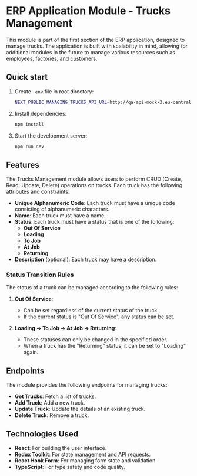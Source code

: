 # ERP Application Module - Trucks Management

This module is part of the first section of the ERP application, designed to manage trucks. The application is built with scalability in mind, allowing for additional modules in the future to manage various resources such as employees, factories, and customers.

## Quick start

1. Create `.env` file in root directory: 
   ```sh
   NEXT_PUBLIC_MANAGING_TRUCKS_API_URL=http://qa-api-mock-3.eu-central-1.elasticbeanstalk.com
2. Install dependencies:
   ```sh
   npm install
3. Start the development server:
   ```sh
   npm run dev

## Features

The Trucks Management module allows users to perform CRUD (Create, Read, Update, Delete) operations on trucks. Each truck has the following attributes and constraints:

- **Unique Alphanumeric Code**: Each truck must have a unique code consisting of alphanumeric characters.
- **Name**: Each truck must have a name.
- **Status**: Each truck must have a status that is one of the following:
  - **Out Of Service**
  - **Loading**
  - **To Job**
  - **At Job**
  - **Returning**
- **Description** (optional): Each truck may have a description.

### Status Transition Rules

The status of a truck can be managed according to the following rules:

1. **Out Of Service**:
   - Can be set regardless of the current status of the truck.
   - If the current status is "Out Of Service", any status can be set.

2. **Loading -> To Job -> At Job -> Returning**:
   - These statuses can only be changed in the specified order.
   - When a truck has the "Returning" status, it can be set to "Loading" again.

## Endpoints

The module provides the following endpoints for managing trucks:

- **Get Trucks**: Fetch a list of trucks.
- **Add Truck**: Add a new truck.
- **Update Truck**: Update the details of an existing truck.
- **Delete Truck**: Remove a truck.

## Technologies Used

- **React**: For building the user interface.
- **Redux Toolkit**: For state management and API requests.
- **React Hook Form**: For managing form state and validation.
- **TypeScript**: For type safety and code quality.



